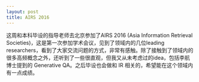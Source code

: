 ```yaml
---
layout: post
title: AIRS 2016
---
```


这周和本科毕设的指导老师去北京参加了AIRS 2016 (Asia Information Retrieval Societies)，这是第一次参加学术会议，见到了领域内的几位leading researchers，看到了大家交流问题的方式，非常有感触。除了接触到了领域内的很多高频概念之外，还听到了一些很直观，但我又从未考虑过的idea，包括李航博士提到的 Generative QA。之后毕设也会做和 IR 相关的，希望能在这个领域内有一点成绩。
